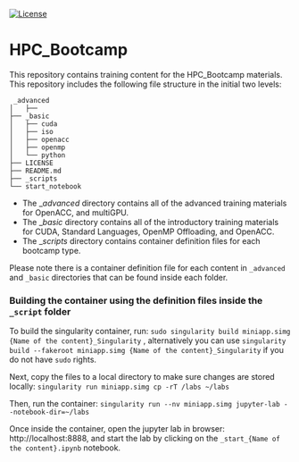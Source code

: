 [![License](https://img.shields.io/badge/License-Apache%202.0-blue.svg)](https://opensource.org/licenses/Apache-2.0) 

# HPC_Bootcamp

This repository contains training content for the HPC_Bootcamp materials. This repository includes the following file structure in the initial two levels:

```
 _advanced
│   ├── 
├── _basic
│   ├── cuda
│   ├── iso
│   ├── openacc
│   ├── openmp
│   └── python
├── LICENSE
├── README.md
├── _scripts
└── start_notebook
```

- The __advanced_ directory contains all of the advanced training materials for OpenACC, and multiGPU.
- The __basic_ directory contains all of the introductory training materials for CUDA, Standard Languages, OpenMP Offloading, and OpenACC.
- The __scripts_ directory contains container definition files for each bootcamp type.

Please note there is a container definition file for each content in `_advanced` and `_basic` directories that can be found inside each folder.

### Building the container using the definition files inside the `_script` folder

To build the singularity container, run: 
`sudo singularity build miniapp.simg {Name of the content}_Singularity` , alternatively you can use `singularity build --fakeroot miniapp.simg {Name of the content}_Singularity` if you do not have `sudo` rights.

Next, copy the files to a local directory to make sure changes are stored locally:
`singularity run miniapp.simg cp -rT /labs ~/labs`

Then, run the container:
`singularity run --nv miniapp.simg jupyter-lab --notebook-dir=~/labs`

Once inside the container, open the jupyter lab in browser: http://localhost:8888, and start the lab by clicking on the `_start_{Name of the content}.ipynb` notebook. 

